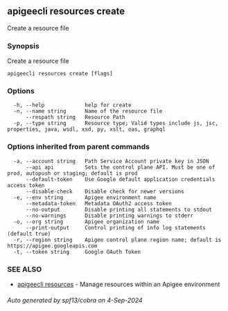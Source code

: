 ## apigeecli resources create

Create a resource file

### Synopsis

Create a resource file

```
apigeecli resources create [flags]
```

### Options

```
  -h, --help             help for create
  -n, --name string      Name of the resource file
      --respath string   Resource Path
  -p, --type string      Resource type; Valid types include js, jsc, properties, java, wsdl, xsd, py, xslt, oas, graphql
```

### Options inherited from parent commands

```
  -a, --account string   Path Service Account private key in JSON
      --api api          Sets the control plane API. Must be one of prod, autopush or staging; default is prod
      --default-token    Use Google default application credentials access token
      --disable-check    Disable check for newer versions
  -e, --env string       Apigee environment name
      --metadata-token   Metadata OAuth2 access token
      --no-output        Disable printing all statements to stdout
      --no-warnings      Disable printing warnings to stderr
  -o, --org string       Apigee organization name
      --print-output     Control printing of info log statements (default true)
  -r, --region string    Apigee control plane region name; default is https://apigee.googleapis.com
  -t, --token string     Google OAuth Token
```

### SEE ALSO

* [apigeecli resources](apigeecli_resources.md)	 - Manage resources within an Apigee environment

###### Auto generated by spf13/cobra on 4-Sep-2024
